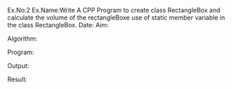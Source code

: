 Ex.No:2
Ex.Name:Write A CPP Program to create class RectangleBox and calculate the volume of the rectangleBoxe use of static member variable in the class RectangleBox.
Date:
Aim:


Algorithm:





Program:



Output:



Result:

